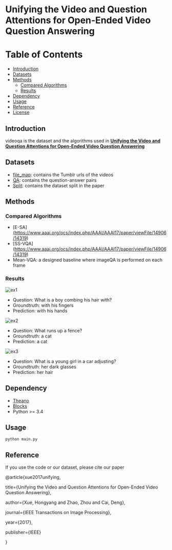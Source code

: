 # Unifying the Video and Question Attentions for Open-Ended Video Question Answering

Table of Contents
=================
<!--ts-->
* [Introduction](#introduction)
* [Datasets](#datasets)
* [Methods](#methods)
	 * [Compared Algorithms](#compared-algorithms)
	 * [Results](#results)
* [Dependency](#dependency)
* [Usage](#usage)
* [Reference](#reference)
* [License](#license)
<!--te-->

## Introduction
videoqa is the dataset and the algorithms used in [**Unifying the Video and Question Attentions for Open-Ended Video Question Answering**](https://ieeexplore.ieee.org/abstract/document/8017608/)

## Datasets
- [file_map](https://github.com/ZJULearning/videoqa/tree/master/dataset/file_map.tsv): contains the Tumblr urls of the videos 
- [QA](https://github.com/ZJULearning/videoqa/tree/master/dataset/QA.tsv): contains the question-answer pairs
- [Split](https://github.com/ZJULearning/videoqa/tree/master/dataset/split): contains the dataset split in the paper

## Methods

### Compared Algorithms
+ [E-SA] (https://www.aaai.org/ocs/index.php/AAAI/AAAI17/paper/viewFile/14906/14319)
+ [SS-VQA] (https://www.aaai.org/ocs/index.php/AAAI/AAAI17/paper/viewFile/14906/14319) 
+ Mean-VQA: a designed baseline where imageQA is performed on each frame
### Results

![ex1](https://github.com/ZJULearning/videoqa/tree/master/examples/117791.gif)
- Question: What is a boy combing his hair with?
- Groundtruth: with his fingers
- Prediction: with his hands

![ex2](https://github.com/ZJULearning/videoqa/tree/master/examples/076306.gif)
- Question: What runs up a fence?
- Groundtruth: a cat
- Prediction: a cat

![ex3](https://github.com/ZJULearning/videoqa/tree/master/examples/112935.gif)
- Question: What is a young girl in a car adjusting?
- Groundtruth: her dark glasses
- Prediction: her hair

## Dependency
- [Theano](https://github.com/Theano)
- [Blocks](https://github.com/mila-udem/blocks)
- Python >= 3.4
## Usage
``` python main.py ```
## Reference
If you use the code or our dataset, please cite our paper 

@article{xue2017unifying,

  title={Unifying the Video and Question Attentions for Open-Ended Video Question Answering},

  author={Xue, Hongyang and Zhao, Zhou and Cai, Deng},

  journal={IEEE Transactions on Image Processing},

  year={2017},

  publisher={IEEE}

}
